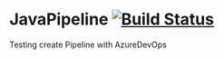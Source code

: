 # JavaPipeline [![Build Status](https://aphisiit.visualstudio.com/JavaPipeline/_apis/build/status/aphisiit.JavaPipeline?branchName=master)](https://aphisiit.visualstudio.com/JavaPipeline/_build/latest?definitionId=3&branchName=master)
Testing create Pipeline with AzureDevOps

